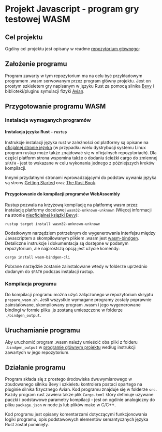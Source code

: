 # Projekt Javascript - program gry testowej WASM

## Cel projektu
Ogólny cel projektu jest opisany w readme [repozytorium głównego](https://github.com/apuniacct/js_proj):

## Założenie programu
Program zawarty w tym repozytorium ma na celu być przykładowym programem .wasm serwowanym przez program główny projektu. Jest on prostym szkieletem gry napisanym w języku Rust za pomocą silnika [Bevy](https://bevyengine.org/) i biblioteki/pluginu symulacji fizyki [Avian](https://github.com/Jondolf/avian).

## Przygotowanie programu WASM
### Instalacja wymaganych programów
#### Instalacja języka Rust - `rustup`
Instrukcje instalacji języka rust w zależności od platformy są opisane na [oficjalnej stronie języka](https://www.rust-lang.org/tools/install) (w przypadku wielu dystrybucji systemu Linux program rustup może także znajdować się w oficjalnych repozytoriach). Dla części platform strona wspomina także o dodaniu ścieżki cargo do zmiennej `$PATH` - jest to wskazane w celu wykonania jednego z późniejszych kroków kompilacji.

Innymi przydatnymi stronami wprowadzającymi do podstaw uywania języka są strony [Getting Started](https://www.rust-lang.org/learn/get-started) oraz [The Rust Book](https://doc.rust-lang.org/book/).

#### Przygotowanie do kompilacji programów WebAssembly
Rustup pozwala na krzyżową kompilację na platformę wasm przez instalację platformy docelowej `wasm32-unknown-unknown` (Więcej informacji na stronie [nieoficjalnej książki Bevy](https://bevy-cheatbook.github.io/platforms/wasm.html#quick-start)):

`rustup target install wasm32-unknown-unknown`

Dodatkowym narzędziem potrzebnym do wygenerowania interfejsu między Javascriptem a skompilowanym plikiem .wasm jest [wasm-bindgen](https://github.com/rustwasm/wasm-bindgen). Detaliczne instrukcje i dokumentacja są dostępne w podanym repozytorium, ale najprostszą opcją jest użycie komendy: 

`cargo install wasm-bindgen-cli`

Pobrane narzędzie zostanie zainstalowane wtedy w folderze uprzednio dodanym do `$PATH` podczas instalacji rustup.

### Kompilacja programu
Do kompilacji programu można użyć załączonego w repozytorium skryptu `prepare_wasm.sh`. Jeśli wszystkie wymagane programy zostały poprawnie zainstalowane, skompilowany program .wasm i jego wygenerowane bindingi w formie pliku .js zostaną umieszczone w folderze `./bindgen_output`.

## Uruchamianie programu
Aby uruchomić program .wasm należy umieścić oba pliki z folderu `.bindgen_output` w [programie głównym projektu](https://github.com/apuniacct/js_proj) według instrukcji zawartych w jego repozytorium.

## Działanie programu
Program składa się z prostego środowiska dwuwymiarowego w zbudowanego silniku Bevy i szkieletu kontrolera postaci opartego na pluginie silnika fizycznego Avian. Kod programu znajduje się w folderze `src`. Każdy program rust zawiera także plik `Cargo.toml` który definiuje używane paczki i podstawowe parametry kompilacji - jest on ogólnie analogiczny do pliku `package.json` w node.js lub plików make w C/C++.

Kod programu jest opisany komentarzami dotyczącymi funkcjonowania logiki programu, opis podstawowych elementów semantycznych języka Rust został pominięty.
